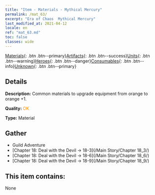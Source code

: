 ```yaml
---
title: "Item - Materials - Mythical Mercury"
permalink: /mat_63/
excerpt: "Era of Chaos  Mythical Mercury"
last_modified_at: 2021-04-12
locale: en
ref: "mat_63.md"
toc: false
classes: wide
---
```

 [Materials](/){: .btn .btn--primary}[Artifacts](/Artifacts/){: .btn .btn--success}[Units](/Units/){: .btn .btn--warning}[Heroes](/Heroes/){: .btn .btn--danger}[Consumables](/Consumables/){: .btn .btn--info}[Unknown](/Unknown/){: .btn .btn--primary}

## Details
 **Description:** Common materials to upgrade equipment from orange to orange +1.

 **Quality:** <span style="color: #FF8C00">OK</span>

 **Type:** Material

## Gather

*    Guild Adventure 
*    [Chapter 18: Deal with the Devil -> 18-3](/Main Story/Chapter 18_3/) 
*    [Chapter 18: Deal with the Devil -> 18-6](/Main Story/Chapter 18_6/) 
*    [Chapter 18: Deal with the Devil -> 18-9](/Main Story/Chapter 18_9/) 

## This item contains:

  None

